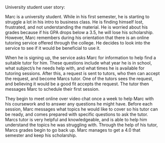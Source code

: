 University student user story:

Marc is a university student. While in his first semester, he is starting to struggle a lot in his intro to business class. He is finding himself lost, frustrated, and not understanding the material. He is worried about his grades because if his GPA drops below a 3.5, he will lose his scholarship. However, Marc remembers during his orientation that there is an online tutoring service offered through the college. He decides to look into the service to see if it would be beneficial to use it.

When he is signing up, the service asks Marc for information to help find a suitable tutor for him. These questions include what year he is in school, what subject/s he needs help with, and what times he is available for tutoring sessions. After this, a request is sent to tutors, who then can accept the request, and become Marcs tutor. One of the tutors sees the request, and believing it would be a good fit accepts the request. The tutor then messages Marc to schedule their first session.

They begin to meet online over video chat once a week to help Marc with his coursework and to answer any questions he might have. Before each session, Marc messages what topics he would like to cover so his tutor can be ready, and comes prepared with specific questions to ask the tutor. Marcs tutor is very helpful and knowledgeable, and is able to help him understand the topics he was struggling with. Through the help of his tutor, Marcs grades begin to go back up. Marc manages to get a 4.0 that semester and keep his scholarship.